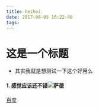 ```yaml
---
title: heihei
date: 2017-08-05 16:22:40
tags:
---
```


# 这是一个标题
- 其实我就是想测试一下这个好用么
#### 1. 感觉应该还不错![](的发售的)萨德

[百度](https://www.baidu.com/)




